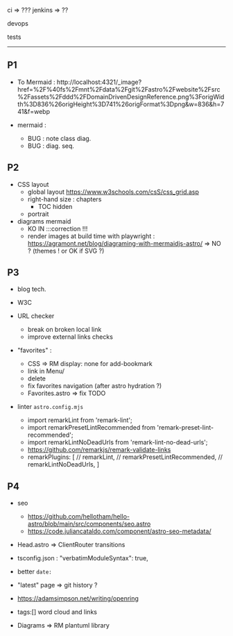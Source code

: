 ci => ???
jenkins => ??

devops

tests

---

## P1

- To Mermaid : http://localhost:4321/_image?href=%2F%40fs%2Fmnt%2Fdata%2Fgit%2Fastro%2Fwebsite%2Fsrc%2Fassets%2Fddd%2FDomainDrivenDesignReference.png%3ForigWidth%3D836%26origHeight%3D741%26origFormat%3Dpng&w=836&h=741&f=webp

- mermaid :
  - BUG : note class diag.
  - BUG : diag. seq.

## P2

- CSS layout
  - global layout <https://www.w3schools.com/csS/css_grid.asp>
  - right-hand size : chapters
  	- TOC hidden
  - portrait
- diagrams mermaid
  - KO IN :::correction !!!
  - render images at build time with playwright : <https://agramont.net/blog/diagraming-with-mermaidjs-astro/> =>  NO ? (themes ! or OK if SVG ?)

## P3

- blog tech.
- W3C
- URL checker
	- break on broken local link
	- improve external links checks

- "favorites" :
	- CSS => RM display: none for add-bookmark
  - link in Menu/
  - delete
  - fix favorites navigation (after astro hydration ?)
  - Favorites.astro => fix TODO

- linter `astro.config.mjs`
  - import remarkLint from 'remark-lint';
  - import remarkPresetLintRecommended from 'remark-preset-lint-recommended';
  - import remarkLintNoDeadUrls from 'remark-lint-no-dead-urls';
  - https://github.com/remarkjs/remark-validate-links
  - remarkPlugins: [ // remarkLint, // remarkPresetLintRecommended, // remarkLintNoDeadUrls, ]

## P4

- seo
  - https://github.com/hellotham/hello-astro/blob/main/src/components/seo.astro
  - https://code.juliancataldo.com/component/astro-seo-metadata/

- Head.astro => ClientRouter transitions
- tsconfig.json :	"verbatimModuleSyntax": true,
- better `date:`
- "latest" page => git history ?
- <https://adamsimpson.net/writing/openring>
- tags:[] word cloud and links
- Diagrams => RM plantuml library

